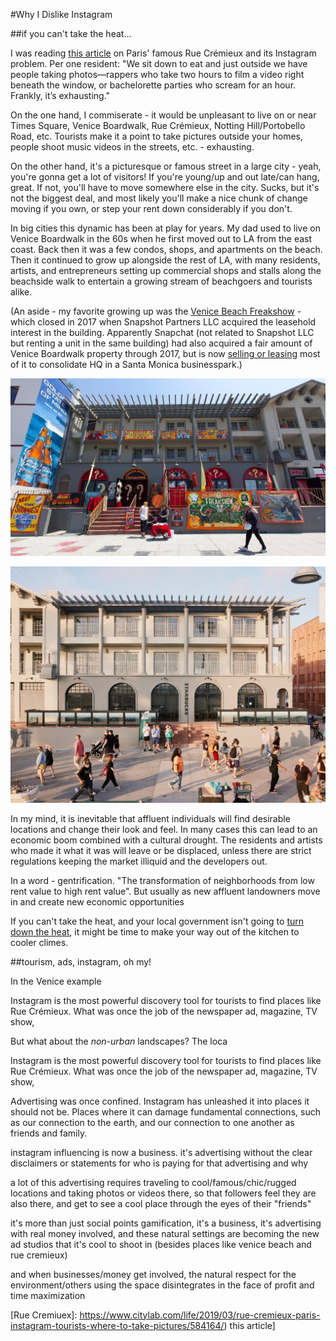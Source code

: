 #Why I Dislike Instagram

##if you can't take the heat...

I was reading [this article](https://www.citylab.com/life/2019/03/rue-cremieux-paris-instagram-tourists-where-to-take-pictures/584164/) on Paris' famous Rue Crémieux and its Instagram problem. Per one resident: "We sit down to eat and just outside we have people taking photos—rappers who take two hours to film a video right beneath the window, or bachelorette parties who scream for an hour. Frankly, it’s exhausting."

On the one hand, I commiserate - it would be unpleasant to live on or near Times Square, Venice Boardwalk, Rue Crémieux, Notting Hill/Portobello Road, etc. Tourists make it a point to take pictures outside your homes, people shoot music videos in the streets, etc. - exhausting.

On the other hand, it's a picturesque or famous street in a large city - yeah, you're gonna get a lot of visitors! If you're young/up and out late/can hang, great. If not, you'll have to move somewhere else in the city. Sucks, but it's not the biggest deal, and most likely you'll make a nice chunk of change moving if you own, or step your rent down considerably if you don't.

In big cities this dynamic has been at play for years. My dad used to live on Venice Boardwalk in the 60s when he first moved out to LA from the east coast. Back then it was a few condos, shops, and apartments on the beach. Then it continued to grow up alongside the rest of LA, with many residents, artists, and entrepreneurs setting up commercial shops and stalls along the beachside walk to entertain a growing stream of beachgoers and tourists alike.

(An aside - my favorite growing up was the [Venice Beach Freakshow](https://www.laweekly.com/r-i-p-venice-beach-freakshow/) - which closed in 2017 when Snapshot Partners LLC acquired the leasehold interest in the building. Apparently Snapchat (not related to Snapshot LLC but renting a unit in the same building) had also acquired a fair amount of Venice Boardwalk property through 2017, but is now [selling or leasing](https://www.nytimes.com/2019/08/23/style/snapchat-venice-resistance.html) most of it to consolidate HQ in a Santa Monica businesspark.)

![Freakshow](0832freakshow.jpg)

![Starbucks](0832starbucks.jpg)

In my mind, it is inevitable that affluent individuals will find desirable locations and change their look and feel. In many cases this can lead to an economic boom combined with a cultural drought. The residents and artists who made it what it was will leave or be displaced, unless there are strict regulations keeping the market illiquid and the developers out.

In a word - gentrification. "The transformation of neighborhoods from low rent value to high rent value". But usually as new affluent landowners move in and create new economic opportunities

If you can't take the heat, and your local government isn't going to [turn down the heat](https://www.citylab.com/equity/2019/06/berlin-rent-freeze-senate-vote-affordable-housing/592051/), it might be time to make your way out of the kitchen to cooler climes.

##tourism, ads, instagram, oh my!

In the Venice example

Instagram is the most powerful discovery tool for tourists to find places like Rue Crémieux. What was once the job of the newspaper ad, magazine, TV show,

But what about the *non-urban* landscapes? The loca

Instagram is the most powerful discovery tool for tourists to find places like Rue Crémieux. What was once the job of the newspaper ad, magazine, TV show,

Advertising was once confined. Instagram has unleashed it into places it should not be. Places where it can damage fundamental connections, such as our connection to the earth, and our connection to one another as friends and family.

instagram influencing is now a business. it's advertising without the clear disclaimers or statements for who is paying for that advertising and why

a lot of this advertising requires traveling to cool/famous/chic/rugged locations and taking photos or videos there, so that followers feel they are also there, and get to see a cool place through the eyes of their "friends"

it's more than just social points gamification, it's a business, it's advertising with real money involved, and these natural settings are becoming the new ad studios that it's cool to shoot in (besides places like venice beach and rue cremieux)

and when businesses/money get involved, the natural respect for the environment/others using the space disintegrates in the face of profit and time maximization 

[Rue Cremiuex]: https://www.citylab.com/life/2019/03/rue-cremieux-paris-instagram-tourists-where-to-take-pictures/584164/) this article]